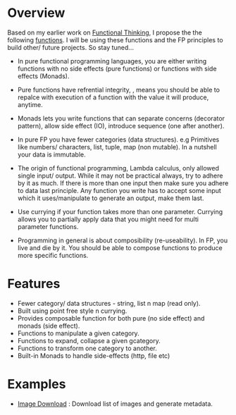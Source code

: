 # Overview
Based on my earlier work on [Functional Thinking](https://github.com/van001/lesscode), I propose the the following [functions](https://github.com/van001/lesscode-fp/blob/master/src/index.js). I will be using these functions and the FP principles to build other/ future projects. So stay tuned...

- In pure functional programming languages, you are either writing functions with no side effects (pure functions) or functions with 
side effects (Monads). 

- Pure functions have refrential integrity, , means you should be able to repalce with execution of a function with the value it will produce, anytime.

- Monads lets you write functions that can separate concerns (decorator pattern), allow side effect (IO), introduce sequence (one after another).

- In pure FP you have fewer categories (data structures). e.g Primitives like numbers/ characters, list, tuple, map (non mutable). In a nutshell your data is immutable.

- The origin of functional programming, Lambda calculus, only allowed single input/ output. While it may not be practical always, try to adhere by it as much.
If there is more than one input then make sure you adhere to data last principle. Any function you write has to accept some input which it uses/manipulate to generate an output, make them last. 

- Use currying if your function takes more than one parameter. Currying allows you to partially apply data that you might need for multi parameter functions.

- Programming in general is about composibility (re-useability). In FP, you live and die by it. You should be able to compose functions to produce more specific functions.

# Features
- Fewer category/ data structures - string, list n map (read only).
- Built using point free style n currying.
- Provides composable function for both pure (no side effect) and monads (side effect).
- Functions to manipulate a given category.
- Functions to expand, collapse a given gcategory. 
- Functions to transform one category to another.
- Built-in Monads to handle side-effects (http, file etc)

# Examples

- [Image Download](https://github.com/van001/lesscode-fp/tree/master/examples/image-download) : Download list of images and generate metadata.
